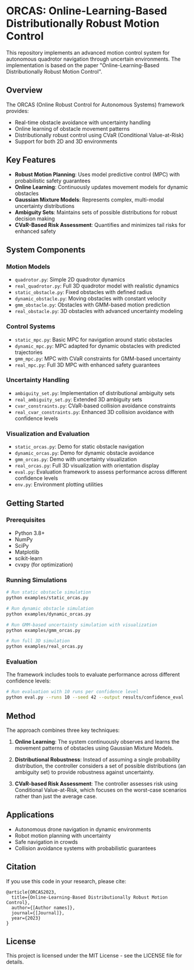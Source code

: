 # ORCAS: Online-Learning-Based Distributionally Robust Motion Control

This repository implements an advanced motion control system for autonomous quadrotor navigation through uncertain environments. The implementation is based on the paper "Online-Learning-Based Distributionally Robust Motion Control".

## Overview

The ORCAS (Online Robust Control for Autonomous Systems) framework provides:

- Real-time obstacle avoidance with uncertainty handling
- Online learning of obstacle movement patterns
- Distributionally robust control using CVaR (Conditional Value-at-Risk)
- Support for both 2D and 3D environments

## Key Features

- **Robust Motion Planning**: Uses model predictive control (MPC) with probabilistic safety guarantees
- **Online Learning**: Continuously updates movement models for dynamic obstacles
- **Gaussian Mixture Models**: Represents complex, multi-modal uncertainty distributions
- **Ambiguity Sets**: Maintains sets of possible distributions for robust decision making
- **CVaR-Based Risk Assessment**: Quantifies and minimizes tail risks for enhanced safety

## System Components

### Motion Models
- `quadrotor.py`: Simple 2D quadrotor dynamics
- `real_quadrotor.py`: Full 3D quadrotor model with realistic dynamics
- `static_obstacle.py`: Fixed obstacles with defined radius
- `dynamic_obstacle.py`: Moving obstacles with constant velocity
- `gmm_obstacle.py`: Obstacles with GMM-based motion prediction
- `real_obstacle.py`: 3D obstacles with advanced uncertainty modeling

### Control Systems
- `static_mpc.py`: Basic MPC for navigation around static obstacles
- `dynamic_mpc.py`: MPC adapted for dynamic obstacles with predicted trajectories
- `gmm_mpc.py`: MPC with CVaR constraints for GMM-based uncertainty
- `real_mpc.py`: Full 3D MPC with enhanced safety guarantees

### Uncertainty Handling
- `ambiguity_set.py`: Implementation of distributional ambiguity sets
- `real_ambiguity_set.py`: Extended 3D ambiguity sets
- `cvar_constraints.py`: CVaR-based collision avoidance constraints
- `real_cvar_constraints.py`: Enhanced 3D collision avoidance with confidence levels

### Visualization and Evaluation
- `static_orcas.py`: Demo for static obstacle navigation
- `dynamic_orcas.py`: Demo for dynamic obstacle avoidance
- `gmm_orcas.py`: Demo with uncertainty visualization
- `real_orcas.py`: Full 3D visualization with orientation display
- `eval.py`: Evaluation framework to assess performance across different confidence levels
- `env.py`: Environment plotting utilities

## Getting Started

### Prerequisites
- Python 3.8+
- NumPy
- SciPy
- Matplotlib
- scikit-learn
- cvxpy (for optimization)

### Running Simulations

```bash
# Run static obstacle simulation
python examples/static_orcas.py

# Run dynamic obstacle simulation
python examples/dynamic_orcas.py

# Run GMM-based uncertainty simulation with visualization
python examples/gmm_orcas.py

# Run full 3D simulation
python examples/real_orcas.py
```

### Evaluation

The framework includes tools to evaluate performance across different confidence levels:

```bash
# Run evaluation with 10 runs per confidence level
python eval.py --runs 10 --seed 42 --output results/confidence_eval
```

## Method

The approach combines three key techniques:

1. **Online Learning**: The system continuously observes and learns the movement patterns of obstacles using Gaussian Mixture Models.

2. **Distributional Robustness**: Instead of assuming a single probability distribution, the controller considers a set of possible distributions (an ambiguity set) to provide robustness against uncertainty.

3. **CVaR-based Risk Assessment**: The controller assesses risk using Conditional Value-at-Risk, which focuses on the worst-case scenarios rather than just the average case.

## Applications

- Autonomous drone navigation in dynamic environments
- Robot motion planning with uncertainty
- Safe navigation in crowds
- Collision avoidance systems with probabilistic guarantees

## Citation

If you use this code in your research, please cite:
```
@article{ORCAS2023,
  title={Online-Learning-Based Distributionally Robust Motion Control},
  author={[Author names]},
  journal={[Journal]},
  year={2023}
}
```

## License

This project is licensed under the MIT License - see the LICENSE file for details.